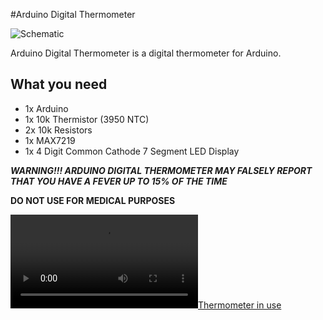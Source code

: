 #Arduino Digital Thermometer

![Schematic](https://i.imgur.com/NgmeYtA.png)

Arduino Digital Thermometer is a digital thermometer for Arduino.

## What you need 

* 1x Arduino
* 1x 10k Thermistor (3950 NTC)
* 2x 10k Resistors
* 1x MAX7219 
* 1x 4 Digit Common Cathode 7 Segment LED Display

***WARNING!!! ARDUINO DIGITAL THERMOMETER MAY FALSELY REPORT THAT YOU HAVE A FEVER UP TO 15% OF THE TIME***

**DO NOT USE FOR MEDICAL PURPOSES** 

[![Thermometer in use](https://thumbs.gfycat.com/AmusedHealthyLeech-mobile.mp4)](https://gfycat.com/AmusedHealthyLeech)


